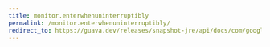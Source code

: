 ```yaml
---
title: monitor.enterwhenuninterruptibly
permalink: /monitor.enterwhenuninterruptibly/
redirect_to: https://guava.dev/releases/snapshot-jre/api/docs/com/google/common/util/concurrent/Monitor.html#enterWhenUninterruptibly-com.google.common.util.concurrent.Monitor.Guard-
---
```

